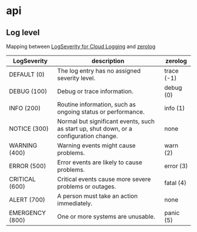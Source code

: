 api
===

## Log level

Mapping between [LogSeverity for Cloud Logging](https://cloud.google.com/logging/docs/reference/v2/rest/v2/LogEntry#logseverity) and [zerolog](https://github.com/rs/zerolog)

| LogSeverity | description | zerolog |
|---|---|---|
| DEFAULT	(0) | The log entry has no assigned severity level. | trace (-1) |
| DEBUG	(100) | Debug or trace information. | debug (0) |
| INFO (200) | Routine information, such as ongoing status or performance. | info (1) |
| NOTICE (300) | Normal but significant events, such as start up, shut down, or a configuration change. | none |
| WARNING	(400) | Warning events might cause problems. | warn (2) |
| ERROR (500) | Error events are likely to cause problems. | error (3) |
| CRITICAL (600) | Critical events cause more severe problems or outages. | fatal (4) |
| ALERT (700) | A person must take an action immediately. | none |
| EMERGENCY (800) | One or more systems are unusable. | panic (5) |
